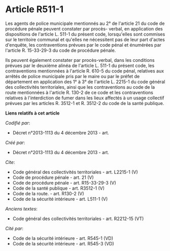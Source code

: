 # Article R511-1

Les agents de police municipale mentionnés au 2° de l'article 21 du code de procédure pénale peuvent constater par procès-
verbal, en application des dispositions de l'article L. 511-1 du présent code, lorsqu'elles sont commises sur le territoire
communal et qu'elles ne nécessitent pas de leur part d'actes d'enquête, les contraventions prévues par le code pénal et
énumérées par l'article R. 15-33-29-3 du code de procédure pénale. 

Ils peuvent également constater par procès-verbal, dans les conditions prévues par le deuxième alinéa de l'article L. 511-1
du présent code, les contraventions mentionnées à l'article R. 610-5 du code pénal, relatives aux arrêtés de police
municipale pris par le maire ou par le préfet de département en application des 1° à 3° de l'article L. 2215-1 du code
général des collectivités territoriales, ainsi que les contraventions au code de la route mentionnées à l'article R. 130-2 de
ce code et les contraventions relatives à l'interdiction de fumer dans les lieux affectés à un usage collectif prévues par
les articles R. 3512-1 et R. 3512-2 du code de la santé publique.

**Liens relatifs à cet article**

_Codifié par_:

  - Décret n°2013-1113 du 4 décembre 2013 - art.

_Créé par_:

  - Décret n°2013-1113 du 4 décembre 2013 - art.

_Cite_:

  - Code général des collectivités territoriales - art. L2215-1 (V)
  - Code de procédure pénale - art. 21 (V)
  - Code de procédure pénale - art. R15-33-29-3 (V)
  - Code de la santé publique - art. R3512-1 (V)
  - Code de la route. - art. R130-2 (V)
  - Code de la sécurité intérieure - art. L511-1 (V)

_Anciens textes_:

  - Code général des collectivités territoriales - art. R2212-15 (VT)

_Cité par_:

  - Code de la sécurité intérieure - art. R545-1 (VD)
  - Code de la sécurité intérieure - art. R545-3 (VD)
